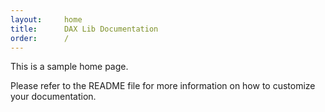 ```yaml
---
layout:     home
title:      DAX Lib Documentation
order:      /
---
```


This is a sample home page. 

Please refer to the README file for more information on how to customize your documentation.
